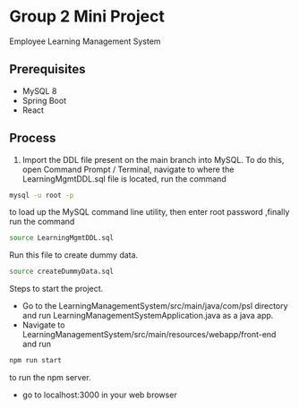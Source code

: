 # Group 2 Mini Project

Employee Learning Management System

## Prerequisites

- MySQL 8
- Spring Boot
- React

## Process

1. Import the DDL file present on the main branch into MySQL. To do this, open Command Prompt / Terminal, navigate to where the LearningMgmtDDL.sql file is located, run the command 

```bash
mysql -u root -p
```

to load up the MySQL command line utility, then enter root password ,finally run the command 

```bash
source LearningMgmtDDL.sql
```

Run this file to create dummy data.
```bash
source createDummyData.sql
```

Steps to start the project.
- Go to the LearningManagementSystem/src/main/java/com/psl directory and run LearningManagementSystemApplication.java as a java app.
- Navigate to LearningManagementSystem/src/main/resources/webapp/front-end and run
```bash
npm run start
```
to run the npm server.
- go to localhost:3000 in your web browser

